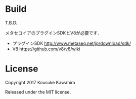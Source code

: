 

# Build

T.B.D.

メタセコイアのプラグインSDKとV8が必要です．

- プラグインSDK http://www.metaseq.net/jp/download/sdk/
- V8 https://github.com/v8/v8/wiki


# License

Copyright 2017 Kousuke Kawahira

Released under the MIT license.
